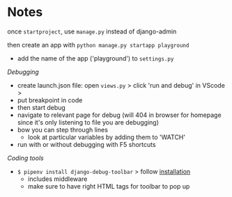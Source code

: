 # Notes

once `startproject`, use `manage.py` instead of django-admin

then create an app with `python manage.py startapp playground`
- add the name of the app ('playground') to `settings.py`

*Debugging*
- create launch.json file: open `views.py` > click 'run and debug' in VScode > 
- put breakpoint in code
- then start debug
- navigate to relevant page for debug (will 404 in browser for homepage since it's only listening to file you are debugging)
- bow you can step through lines
    - look at particular variables by adding them to 'WATCH'
- run with or without debugging with F5 shortcuts

*Coding tools*
- `$ pipenv install django-debug-toolbar` > follow [installation](https://django-debug-toolbar.readthedocs.io/en/latest/installation.html)
    - includes middleware
    - make sure to have right HTML tags for toolbar to pop up